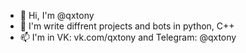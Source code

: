 - 👋 Hi, I'm @qxtony
- 👀 I'm write diffrent projects and bots in python, C++
- 📫 I'm in VK: vk.com/qxtony and Telegram: @qxtony
